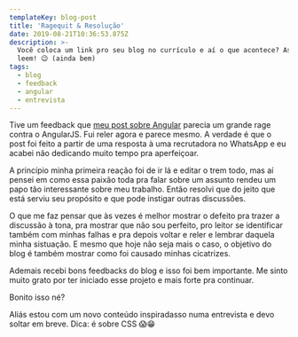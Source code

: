```yaml
---
templateKey: blog-post
title: 'Ragequit & Resolução'
date: 2019-08-21T10:36:53.875Z
description: >-
  Você coloca um link pro seu blog no currículo e aí o que acontece? As pessoas
  leem! 😉 (ainda bem)
tags:
  - blog
  - feedback
  - angular
  - entrevista
---
```


Tive um feedback que
[meu post sobre Angular](/2019-08-21-por-que-nao-escolher-angular) parecia um
grande rage contra o AngularJS. Fui reler agora e parece mesmo. A verdade é que
o post foi feito a partir de uma resposta à uma recrutadora no WhatsApp e eu
acabei não dedicando muito tempo pra aperfeiçoar.

A princípio minha primeira reação foi de ir lá e editar o trem todo, mas aí
pensei em como essa paixão toda pra falar sobre um assunto rendeu um papo tão
interessante sobre meu trabalho. Então resolvi que do jeito que está serviu seu
propósito e que pode instigar outras discussões.

O que me faz pensar que às vezes é melhor mostrar o defeito pra trazer a
discussão à tona, pra mostrar que não sou perfeito, pro leitor se identificar
também com minhas falhas e pra depois voltar e reler e lembrar daquela minha
sistuação. E mesmo que hoje não seja mais o caso, o objetivo do blog é também
mostrar como foi causado minhas cicatrizes.

Ademais recebi bons feedbacks do blog e isso foi bem importante. Me sinto muito
grato por ter iniciado esse projeto e mais forte pra continuar.

Bonito isso né?

Aliás estou com um novo conteúdo inspiradasso numa entrevista e devo soltar
em breve. Dica: é sobre CSS 😱😁

